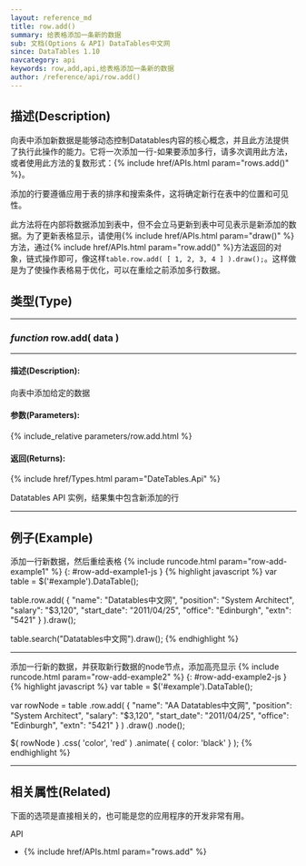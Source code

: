 ```yaml
---
layout: reference_md
title: row.add()
summary: 给表格添加一条新的数据
sub: 文档(Options & API) DataTables中文网
since: DataTables 1.10
navcategory: api
keywords: row,add,api,给表格添加一条新的数据
author: /reference/api/row.add()
---
```


## 描述(Description)

向表中添加新数据是能够动态控制Datatables内容的核心概念，并且此方法提供了执行此操作的能力。它将一次添加一行-如果要添加多行，请多次调用此方法，或者使用此方法的复数形式：{% include href/APIs.html param="rows.add()" %}。

添加的行要遵循应用于表的排序和搜索条件，这将确定新行在表中的位置和可见性。

此方法将在内部将数据添加到表中，但不会立马更新到表中可见表示是新添加的数据。为了更新表格显示，请使用{% include href/APIs.html param="draw()" %}方法，通过{% include href/APIs.html param="row.add()" %}方法返回的对象，链式操作即可，像这样`table.row.add( [ 1, 2, 3, 4 ] ).draw();`。这样做是为了使操作表格易于优化，可以在重绘之前添加多行数据。


## 类型(Type)
---
### _function_ **row.add( data )**   
---
#### 描述(Description):
向表中添加给定的数据

#### 参数(Parameters):
{% include_relative parameters/row.add.html %}

#### 返回(Returns):

{% include href/Types.html param="DateTables.Api" %}

Datatables API 实例，结果集中包含新添加的行

--- 
    
## 例子(Example)

添加一行新数据，然后重绘表格
{% include runcode.html param="row-add-example1" %}
{: #row-add-example1-js }
{% highlight javascript %}
var table = $('#example').DataTable();
 
table.row.add( {
        "name":       "Datatables中文网",
        "position":   "System Architect",
        "salary":     "$3,120",
        "start_date": "2011/04/25",
        "office":     "Edinburgh",
        "extn":       "5421"
    } ).draw();

table.search("Datatables中文网").draw();
{% endhighlight %}

---

添加一行新的数据，并获取新行数据的node节点，添加高亮显示
{% include runcode.html param="row-add-example2" %}
{: #row-add-example2-js }
{% highlight javascript %}
var table = $('#example').DataTable();
 
var rowNode = table
    .row.add( {
        "name":       "AA Datatables中文网",
        "position":   "System Architect",
        "salary":     "$3,120",
        "start_date": "2011/04/25",
        "office":     "Edinburgh",
        "extn":       "5421"
    } )
    .draw()
    .node();
 
$( rowNode )
    .css( 'color', 'red' )
    .animate( { color: 'black' } );
{% endhighlight %}

---

## 相关属性(Related)
下面的选项是直接相关的，也可能是您的应用程序的开发非常有用。

API

- {% include href/APIs.html param="rows.add" %}

